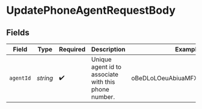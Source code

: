 # UpdatePhoneAgentRequestBody


## Fields

| Field                                                | Type                                                 | Required                                             | Description                                          | Example                                              |
| ---------------------------------------------------- | ---------------------------------------------------- | ---------------------------------------------------- | ---------------------------------------------------- | ---------------------------------------------------- |
| `agentId`                                            | *string*                                             | :heavy_check_mark:                                   | Unique agent id to associate with this phone number. | oBeDLoLOeuAbiuaMFXRtDOLriTJ5tSxD                     |